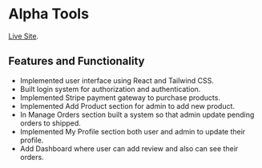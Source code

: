 # Alpha Tools

[Live Site](https://alpha-tools-c9d53.web.app/).

## Features and Functionality

- Implemented user interface using React and Tailwind CSS.
- Built login system for authorization and authentication.
- Implemented Stripe payment gateway to purchase products.
- Implemented Add Product section for admin to add new product.
- In Manage Orders section built a system so that admin update pending orders to shipped.
- Implemented My Profile section both user and admin to update their profile.
- Add Dashboard where user can add review and also can see their orders.
